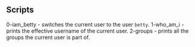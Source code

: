 ## Scripts
0-iam_betty - switches the current user to the user `betty`. 
1-who_am_i - prints the effective username of the current user.
2-groups -  prints all the groups the current user is part of.
